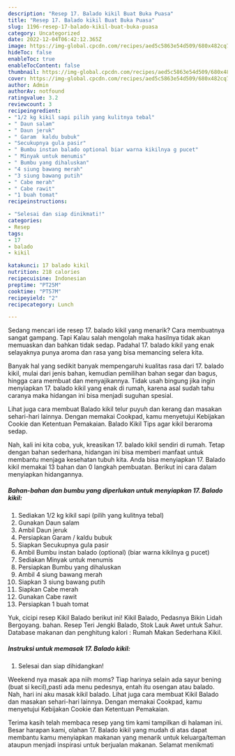 ```yaml
---
description: "Resep 17. Balado kikil Buat Buka Puasa"
title: "Resep 17. Balado kikil Buat Buka Puasa"
slug: 1196-resep-17-balado-kikil-buat-buka-puasa
category: Uncategorized
date: 2022-12-04T06:42:12.365Z
image: https://img-global.cpcdn.com/recipes/aed5c5863e54d509/680x482cq70/17-balado-kikil-foto-resep-utama.jpg
hideToc: false
enableToc: true
enableTocContent: false
thumbnail: https://img-global.cpcdn.com/recipes/aed5c5863e54d509/680x482cq70/17-balado-kikil-foto-resep-utama.jpg
cover: https://img-global.cpcdn.com/recipes/aed5c5863e54d509/680x482cq70/17-balado-kikil-foto-resep-utama.jpg
author: Admin
authorAv: notfound
ratingvalue: 3.2
reviewcount: 3
recipeingredient:
- "1/2 kg kikil sapi pilih yang kulitnya tebal"
- " Daun salam"
- " Daun jeruk"
- " Garam  kaldu bubuk"
- "Secukupnya gula pasir"
- " Bumbu instan balado optional biar warna kikilnya g pucet"
- " Minyak untuk menumis"
- " Bumbu yang dihaluskan"
- "4 siung bawang merah"
- "3 siung bawang putih"
- " Cabe merah"
- " Cabe rawit"
- "1 buah tomat"
recipeinstructions:

- "Selesai dan siap dinikmati!"
categories:
- Resep
tags:
- 17
- balado
- kikil

katakunci: 17 balado kikil 
nutrition: 218 calories
recipecuisine: Indonesian
preptime: "PT25M"
cooktime: "PT57M"
recipeyield: "2"
recipecategory: Lunch

---
```



Sedang mencari ide resep 17. balado kikil yang menarik? Cara membuatnya sangat gampang. Tapi Kalau salah mengolah maka hasilnya tidak akan memuaskan dan bahkan tidak sedap. Padahal 17. balado kikil yang enak selayaknya punya aroma dan rasa yang bisa memancing selera kita.


Banyak hal yang sedikit banyak mempengaruhi kualitas rasa dari 17. balado kikil, mulai dari jenis bahan, kemudian pemilihan bahan segar dan bagus, hingga cara membuat dan menyajikannya. Tidak usah bingung jika ingin menyiapkan 17. balado kikil yang enak di rumah, karena asal sudah tahu caranya maka hidangan ini bisa menjadi suguhan spesial.

Lihat juga cara membuat Balado kikil telur puyuh dan kerang dan masakan sehari-hari lainnya. Dengan memakai Cookpad, kamu menyetujui Kebijakan Cookie dan Ketentuan Pemakaian. Balado Kikil Tips agar kikil beraroma sedap.


Nah, kali ini kita coba, yuk, kreasikan 17. balado kikil sendiri di rumah. Tetap dengan bahan sederhana, hidangan ini bisa memberi manfaat untuk membantu menjaga kesehatan tubuh kita. Anda bisa menyiapkan 17. Balado kikil memakai 13 bahan dan 0 langkah pembuatan. Berikut ini cara dalam menyiapkan hidangannya.

<!--inarticleads1-->

##### Bahan-bahan dan bumbu yang diperlukan untuk menyiapkan 17. Balado kikil:

1. Sediakan 1/2 kg kikil sapi (pilih yang kulitnya tebal)
1. Gunakan  Daun salam
1. Ambil  Daun jeruk
1. Persiapkan  Garam / kaldu bubuk
1. Siapkan Secukupnya gula pasir
1. Ambil  Bumbu instan balado (optional) (biar warna kikilnya g pucet)
1. Sediakan  Minyak untuk menumis
1. Persiapkan  Bumbu yang dihaluskan
1. Ambil 4 siung bawang merah
1. Siapkan 3 siung bawang putih
1. Siapkan  Cabe merah
1. Gunakan  Cabe rawit
1. Persiapkan 1 buah tomat


Yuk, cicipi resep Kikil Balado berikut ini! Kikil Balado, Pedasnya Bikin Lidah Bergoyang. bahan. Resep Teri Jengki Balado, Stok Lauk Awet untuk Sahur. Database makanan dan penghitung kalori : Rumah Makan Sederhana Kikil. 

<!--inarticleads2-->

##### Instruksi untuk memasak 17. Balado kikil:


1. Selesai dan siap dihidangkan!

Weekend nya masak apa niih moms? Tiap harinya selain ada sayur bening (buat si kecil),pasti ada menu pedesnya, entah itu osengan atau balado. Nah, hari ini aku masak kikil balado. Lihat juga cara membuat Kikil Balado dan masakan sehari-hari lainnya. Dengan memakai Cookpad, kamu menyetujui Kebijakan Cookie dan Ketentuan Pemakaian. 

Terima kasih telah membaca resep yang tim kami tampilkan di halaman ini. Besar harapan kami, olahan 17. Balado kikil yang mudah di atas dapat membantu kamu menyiapkan makanan yang menarik untuk keluarga/teman ataupun menjadi inspirasi untuk berjualan makanan. Selamat menikmati

